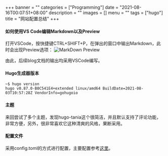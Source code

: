 +++
banner = ""
categories = ["Programming"]
date = "2021-08-16T00:07:51+08:00"
description = ""
images = []
menu = ""
tags = ["hugo"]
title = "网站配置总结"
+++

#### 如何使用VS Code编辑Markdown以及Preview

打开VSCode，按快捷键CTRL+SHIFT+P，在弹出的窗口中输出Markdown，此时会出现Preview选项：
![MarkDown Preview](images/mkdown_preview.png)

由此，后续blog文档的输出均采用VSCode编写。

#### Hugo生成器版本
```
~$ hugo version
hugo v0.87.0-B0C541E4+extended linux/amd64 BuildDate=2021-08-03T10:57:28Z VendorInfo=gohugoio
```

#### 主题

来回尝试了多个主题，发现hugo-tania这个很简洁，并且默认支持了评论功能，非常方便，另外，很非常喜欢它这种清爽的风格，果断采用。


#### 配置文件

采用config.toml的方式进行配置，主要配置参考[这里](https://themes.gohugo.io/themes/hugo-tania/#menu)。
